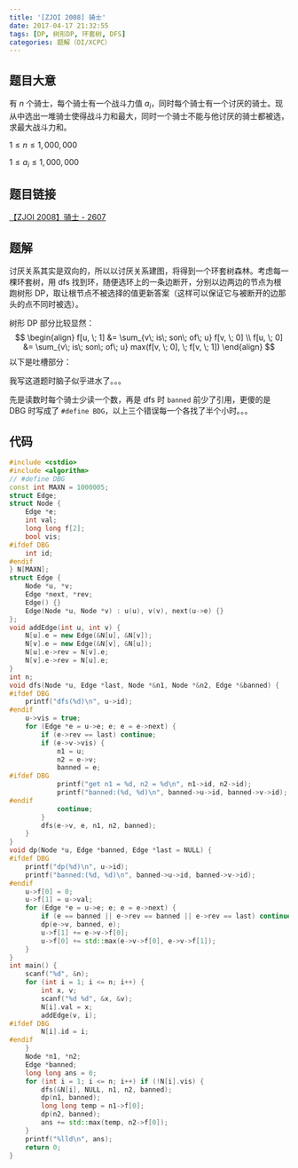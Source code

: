```yaml
---
title: '[ZJOI 2008] 骑士'
date: 2017-04-17 21:32:55
tags: [DP, 树形DP, 环套树, DFS]
categories: 题解（OI/XCPC）
---
```


## 题目大意

有 $n$ 个骑士，每个骑士有一个战斗力值 $a_i$，同时每个骑士有一个讨厌的骑士。现从中选出一堆骑士使得战斗力和最大，同时一个骑士不能与他讨厌的骑士都被选，求最大战斗力和。

$1 \leqslant n \leqslant 1,000,000$

$1 \leqslant a_i \leqslant 1,000,000$

## 题目链接

[【ZJOI 2008】骑士 - 2607](https://www.luogu.com.cn/problem/P2607)

<!-- more -->

## 题解

讨厌关系其实是双向的，所以以讨厌关系建图，将得到一个环套树森林。考虑每一棵环套树，用 dfs 找到环，随便选环上的一条边断开，分别以边两边的节点为根跑树形 DP，取让根节点不被选择的值更新答案（这样可以保证它与被断开的边那头的点不同时被选）。

树形 DP 部分比较显然：
$$
\begin{align}
f[u, \; 1] &= \sum_{v\; is\; son\; of\; u} f[v, \; 0] \\
f[u, \; 0] &= \sum_{v\; is\; son\; of\; u} max(f[v, \; 0], \; f[v, \; 1])
\end{align}
$$
以下是吐槽部分：

我写这道题时脑子似乎进水了。。。

先是读数时每个骑士少读一个数，再是 dfs 时 `banned` 前少了引用，更傻的是 DBG 时写成了 `#define BDG`，以上三个错误每一个各找了半个小时。。。

## 代码

```c++
#include <cstdio>
#include <algorithm>
// #define DBG
const int MAXN = 1000005;
struct Edge;
struct Node {
    Edge *e;
    int val;
    long long f[2];
    bool vis;
#ifdef DBG
    int id;
#endif
} N[MAXN];
struct Edge {
    Node *u, *v;
    Edge *next, *rev;
    Edge() {}
    Edge(Node *u, Node *v) : u(u), v(v), next(u->e) {}
};
void addEdge(int u, int v) {
    N[u].e = new Edge(&N[u], &N[v]);
    N[v].e = new Edge(&N[v], &N[u]);
    N[u].e->rev = N[v].e;
    N[v].e->rev = N[u].e;
}
int n;
void dfs(Node *u, Edge *last, Node *&n1, Node *&n2, Edge *&banned) {
#ifdef DBG
    printf("dfs(%d)\n", u->id);
#endif
    u->vis = true;
    for (Edge *e = u->e; e; e = e->next) {
        if (e->rev == last) continue;
        if (e->v->vis) {
            n1 = u;
            n2 = e->v;
            banned = e;
#ifdef DBG
            printf("get n1 = %d, n2 = %d\n", n1->id, n2->id);
            printf("banned:(%d, %d)\n", banned->u->id, banned->v->id);
#endif
            continue;
        }
        dfs(e->v, e, n1, n2, banned);
    }
}
void dp(Node *u, Edge *banned, Edge *last = NULL) {
#ifdef DBG
    printf("dp(%d)\n", u->id);
    printf("banned:(%d, %d)\n", banned->u->id, banned->v->id);
#endif
    u->f[0] = 0;
    u->f[1] = u->val;
    for (Edge *e = u->e; e; e = e->next) {
        if (e == banned || e->rev == banned || e->rev == last) continue;
        dp(e->v, banned, e);
        u->f[1] += e->v->f[0];
        u->f[0] += std::max(e->v->f[0], e->v->f[1]);
    }
}
int main() {
    scanf("%d", &n);
    for (int i = 1; i <= n; i++) {
        int x, v;
        scanf("%d %d", &x, &v);
        N[i].val = x;
        addEdge(v, i);
#ifdef DBG
        N[i].id = i;
#endif
    }
    Node *n1, *n2;
    Edge *banned;
    long long ans = 0;
    for (int i = 1; i <= n; i++) if (!N[i].vis) {
        dfs(&N[i], NULL, n1, n2, banned);
        dp(n1, banned);
        long long temp = n1->f[0];
        dp(n2, banned);
        ans += std::max(temp, n2->f[0]);
    }
    printf("%lld\n", ans);
    return 0;
}
```